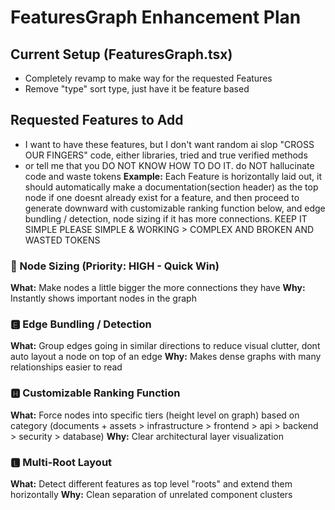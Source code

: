 # FeaturesGraph Enhancement Plan

## Current Setup (FeaturesGraph.tsx)
- Completely revamp to make way for the requested Features
- Remove "type" sort type, just have it be feature based

## Requested Features to Add
- I want to have these features, but I don't want random ai slop "CROSS OUR FINGERS" code, either libraries, tried and true verified methods
- or tell me that you DO NOT KNOW HOW TO DO IT. do NOT hallucinate code and waste tokens
**Example:** Each Feature is horizontally laid out, it should automatically make a documentation(section header) as the top node if one doesnt already exist for a feature, and then proceed to generate downward with customizable ranking function below, and edge bundling / detection, node sizing if it has more connections.
KEEP IT SIMPLE PLEASE SIMPLE & WORKING > COMPLEX AND BROKEN AND WASTED TOKENS

### 🎯 Node Sizing (Priority: HIGH - Quick Win)
**What:** Make nodes a little bigger the more connections they have
**Why:** Instantly shows important nodes in the graph

### 🅴 Edge Bundling / Detection
**What:** Group edges going in similar directions to reduce visual clutter, dont auto layout a node on top of an edge
**Why:** Makes dense graphs with many relationships easier to read

### 🅷 Customizable Ranking Function
**What:** Force nodes into specific tiers (height level on graph) based on category (documents + assets > infrastructure > frontend > api > backend > security > database)
**Why:** Clear architectural layer visualization

### 🅻 Multi-Root Layout
**What:** Detect different features as top level "roots" and extend them horizontally
**Why:** Clean separation of unrelated component clusters

